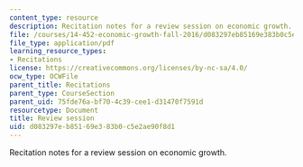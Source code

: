```yaml
---
content_type: resource
description: Recitation notes for a review session on economic growth.
file: /courses/14-452-economic-growth-fall-2016/d083297eb85169e383b0c5e2ae90f8d1_MIT14_452F16_rec_review.pdf
file_type: application/pdf
learning_resource_types:
- Recitations
license: https://creativecommons.org/licenses/by-nc-sa/4.0/
ocw_type: OCWFile
parent_title: Recitations
parent_type: CourseSection
parent_uid: 75fde76a-bf70-4c39-cee1-d31470f7591d
resourcetype: Document
title: Review session
uid: d083297e-b851-69e3-83b0-c5e2ae90f8d1
---
```

Recitation notes for a review session on economic growth.